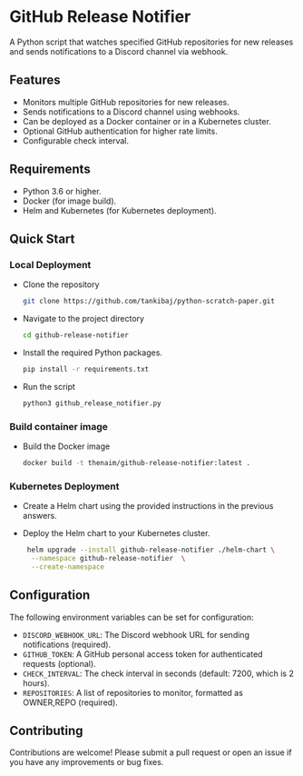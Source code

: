 # GitHub Release Notifier

A Python script that watches specified GitHub repositories for new releases and sends notifications to a Discord channel via webhook.

## Features

- Monitors multiple GitHub repositories for new releases.
- Sends notifications to a Discord channel using webhooks.
- Can be deployed as a Docker container or in a Kubernetes cluster.
- Optional GitHub authentication for higher rate limits.
- Configurable check interval.

## Requirements

- Python 3.6 or higher.
- Docker (for image build).
- Helm and Kubernetes (for Kubernetes deployment).

## Quick Start

### Local Deployment

- Clone the repository

    ```bash
    git clone https://github.com/tankibaj/python-scratch-paper.git
    ```

- Navigate to the project directory

    ```bash
    cd github-release-notifier
    ```

- Install the required Python packages.

    ```bash
    pip install -r requirements.txt
    ```

- Run the script

    ```bash
    python3 github_release_notifier.py
    ```

### Build container image

- Build the Docker image

    ```bash
    docker build -t thenaim/github-release-notifier:latest .
    ```

### Kubernetes Deployment
- Create a Helm chart using the provided instructions in the previous answers.

- Deploy the Helm chart to your Kubernetes cluster.

    ```bash
     helm upgrade --install github-release-notifier ./helm-chart \
      --namespace github-release-notifier  \
      --create-namespace
    ```

## Configuration
The following environment variables can be set for configuration:

- `DISCORD_WEBHOOK_URL`: The Discord webhook URL for sending notifications (required).
- `GITHUB_TOKEN`: A GitHub personal access token for authenticated requests (optional).
- `CHECK_INTERVAL`: The check interval in seconds (default: 7200, which is 2 hours).
- `REPOSITORIES`: A list of repositories to monitor, formatted as OWNER,REPO (required).


## Contributing
Contributions are welcome! Please submit a pull request or open an issue if you have any improvements or bug fixes.